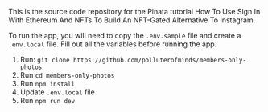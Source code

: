 This is the source code repository for the Pinata tutorial How To Use Sign In With Ethereum And NFTs To Build An NFT-Gated Alternative To Instagram.

To run the app, you will need to copy the `.env.sample` file and create a `.env.local` file. Fill out all the variables before running the app. 

1. Run: `git clone https://github.com/polluterofminds/members-only-photos`
2. Run `cd members-only-photos`
3. Run `npm install`
4. Update `.env.local` file
5. Run `npm run dev`

